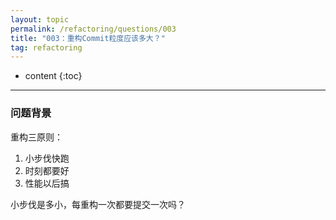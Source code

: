 ```yaml
---
layout: topic
permalink: /refactoring/questions/003
title: "003：重构Commit粒度应该多大？"
tag: refactoring
---
```

* content
{:toc}

---

### 问题背景

重构三原则：

1. 小步伐快跑
2. 时刻都要好
3. 性能以后搞

小步伐是多小，每重构一次都要提交一次吗？
